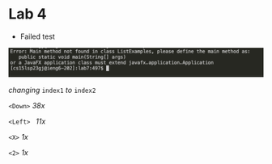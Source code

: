 
# Lab 4

* Failed test

![Image](FailedTest.png)

*changing* ```index1``` *to* ```index2```


```<Down>``` *38x*
  
```<Left> ``` *11x*

```<X>``` *1x*
  
```<2>``` *1x*
